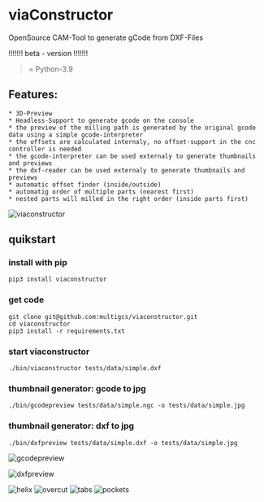 # viaConstructor

OpenSource CAM-Tool to generate gCode from DXF-Files

!!!!!!! beta - version !!!!!!!
 >= Python-3.9


## Features:

    * 3D-Preview
    * Headless-Support to generate gcode on the console
    * the preview of the milling path is generated by the original gcode data using a simple gcode-interpreter
    * the offsets are calculated internaly, no offset-support in the cnc controller is needed
    * the gcode-interpreter can be used externaly to generate thumbnails and previews
    * the dxf-reader can be used externaly to generate thumbnails and previews
    * automatic offset finder (inside/outside)
    * automatig order of multiple parts (nearest first)
    * nested parts will milled in the right order (inside parts first)

![viaconstructor](https://raw.githubusercontent.com/multigcs/viaconstructor/main/docs/viaconstructor.png)

## quikstart

### install with pip
```
pip3 install viaconstructor
```

### get code
```
git clone git@github.com:multigcs/viaconstructor.git
cd viaconstructor
pip3 install -r requirements.txt
```

### start viaconstructor
```
./bin/viaconstructor tests/data/simple.dxf
```

### thumbnail generator: gcode to jpg
```
./bin/gcodepreview tests/data/simple.ngc -o tests/data/simple.jpg
```

### thumbnail generator: dxf to jpg
```
./bin/dxfpreview tests/data/simple.dxf -o tests/data/simple.jpg
```

![gcodepreview](https://raw.githubusercontent.com/multigcs/viaconstructor/main/docs/gcodepreview.png)

![dxfpreview](https://raw.githubusercontent.com/multigcs/viaconstructor/main/docs/dxfpreview.png)


![helix](https://raw.githubusercontent.com/multigcs/viaconstructor/main/docs/helix-true.png)
![overcut](https://raw.githubusercontent.com/multigcs/viaconstructor/main/docs/overcut-true.png)
![tabs](https://raw.githubusercontent.com/multigcs/viaconstructor/main/docs/tabs-true.png)
![pockets](https://raw.githubusercontent.com/multigcs/viaconstructor/main/docs/pockets-true.png)
